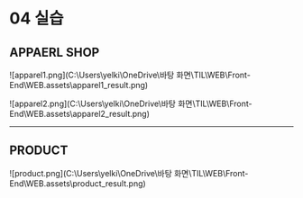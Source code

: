 # 04 실습

## APPAERL SHOP

![apparel1.png](C:\Users\yelki\OneDrive\바탕 화면\TIL\WEB\Front-End\WEB.assets\apparel1_result.png)

![apparel2.png](C:\Users\yelki\OneDrive\바탕 화면\TIL\WEB\Front-End\WEB.assets\apparel2_result.png)



-------------------------------------------------------

## PRODUCT

![product.png](C:\Users\yelki\OneDrive\바탕 화면\TIL\WEB\Front-End\WEB.assets\product_result.png)


